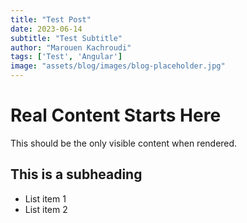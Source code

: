 ```yaml
---
title: "Test Post"
date: 2023-06-14
subtitle: "Test Subtitle"
author: "Marouen Kachroudi"
tags: ['Test', 'Angular']
image: "assets/blog/images/blog-placeholder.jpg"
---
```


# Real Content Starts Here

This should be the only visible content when rendered.

## This is a subheading

- List item 1
- List item 2